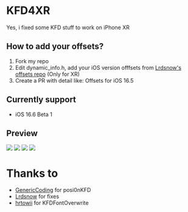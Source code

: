 # KFD4XR
Yes, i fixed some KFD stuff to work on iPhone XR

## How to add your offsets?
1. Fork my repo
2. Edit dynamic_info.h, add your iOS version offfsets from [Lrdsnow's offsets repo](https://github.com/Lrdsnow/kfd_offsets) (Only for XR)
3. Create a PR with detail like: Offsets for iOS 16.5
## Currently support
- iOS 16.6 Beta 1
## Preview

<p align="left">          
  <img src="https://cdn.discordapp.com/attachments/1135025151956754523/1136540268749934637/IMG_0040.png">
  <img src="https://cdn.discordapp.com/attachments/1135025151956754523/1136540269186121728/IMG_0041.png">
  <img src="https://cdn.discordapp.com/attachments/1135025151956754523/1136540269601378425/IMG_0042.png">
  <img src="https://cdn.discordapp.com/attachments/1135025151956754523/1136540269983043664/IMG_0038.png">
</p>

# Thanks to
- [GenericCoding](https://github.com/GenericCoding) for posi0nKFD
- [Lrdsnow](https://github.com/Lrdsnow) for fixes
- [hrtowii](https://github.com/hrtowii) for KFDFontOverwrite
